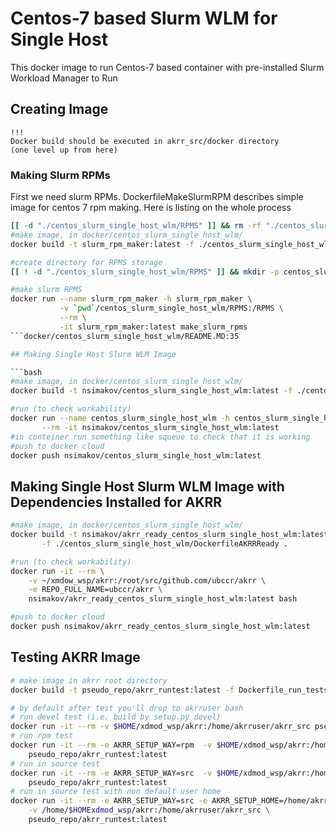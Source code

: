 # Centos-7 based Slurm WLM for Single Host

This docker image to run Centos-7 based container
with pre-installed Slurm Workload Manager to
Run 

## Creating Image

```
!!!
Docker build should be executed in akrr_src/docker directory
(one level up from here)
```

### Making Slurm RPMs

First we need slurm RPMs.
DockerfileMakeSlurmRPM describes simple image for centos 7 rpm making.
Here is listing on the whole process

```bash
[[ -d "./centos_slurm_single_host_wlm/RPMS" ]] && rm -rf "./centos_slurm_single_host_wlm/RPMS" 
#make image, in docker/centos_slurm_single_host_wlm/
docker build -t slurm_rpm_maker:latest -f ./centos_slurm_single_host_wlm/DockerfileMakeSlurmRPM .

#create directory for RPMS storage
[[ ! -d "./centos_slurm_single_host_wlm/RPMS" ]] && mkdir -p centos_slurm_single_host_wlm/RPMS

#make slurm RPMS
docker run --name slurm_rpm_maker -h slurm_rpm_maker \
           -v `pwd`/centos_slurm_single_host_wlm/RPMS:/RPMS \
           --rm \
           -it slurm_rpm_maker:latest make_slurm_rpms
```docker/centos_slurm_single_host_wlm/README.MD:35

## Making Single Host Slurm WLM Image

```bash
#make image, in docker/centos_slurm_single_host_wlm/
docker build -t nsimakov/centos_slurm_single_host_wlm:latest -f ./centos_slurm_single_host_wlm/Dockerfile .

#run (to check workability)
docker run --name centos_slurm_single_host_wlm -h centos_slurm_single_host_wlm \
       --rm -it nsimakov/centos_slurm_single_host_wlm:latest
#in conteiner run something like squeue to check that it is working
#push to docker cloud
docker push nsimakov/centos_slurm_single_host_wlm:latest
```

## Making Single Host Slurm WLM Image with Dependencies Installed for AKRR

```bash
#make image, in docker/centos_slurm_single_host_wlm/
docker build -t nsimakov/akrr_ready_centos_slurm_single_host_wlm:latest \
       -f ./centos_slurm_single_host_wlm/DockerfileAKRRReady .

#run (to check workability)
docker run -it --rm \
    -v ~/xmdow_wsp/akrr:/root/src/github.com/ubccr/akrr \
    -e REPO_FULL_NAME=ubccr/akrr \
    nsimakov/akrr_ready_centos_slurm_single_host_wlm:latest bash

#push to docker cloud
docker push nsimakov/akrr_ready_centos_slurm_single_host_wlm:latest
```

## Testing AKRR Image

```bash
# make image in akrr root directory
docker build -t pseudo_repo/akrr_runtest:latest -f Dockerfile_run_tests .

# by default after test you'll drop to akrruser bash
# run devel test (i.e. build by setup.py devel)
docker run -it --rm -v $HOME/xdmod_wsp/akrr:/home/akrruser/akrr_src pseudo_repo/akrr_runtest:latest
# run rpm test
docker run -it --rm -e AKRR_SETUP_WAY=rpm  -v $HOME/xdmod_wsp/akrr:/home/akrruser/akrr_src \
    pseudo_repo/akrr_runtest:latest
# run in source test
docker run -it --rm -e AKRR_SETUP_WAY=src  -v $HOME/xdmod_wsp/akrr:/home/akrruser/akrr_src \
    pseudo_repo/akrr_runtest:latest
# run in source test with non default user home
docker run -it --rm -e AKRR_SETUP_WAY=src -e AKRR_SETUP_HOME=/home/akrruser/akrrhome\
    -v /home/$HOMExdmod_wsp/akrr:/home/akrruser/akrr_src \
    pseudo_repo/akrr_runtest:latest
```
